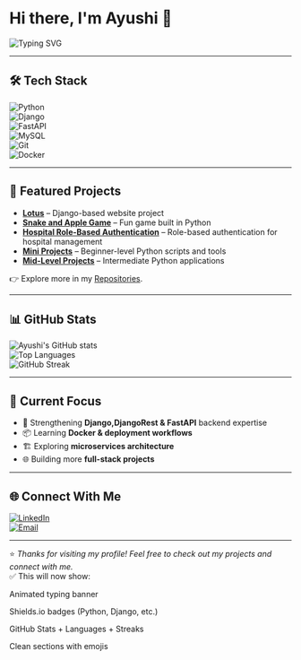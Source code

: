 # Hi there, I'm Ayushi 👋  

![Typing SVG](https://readme-typing-svg.demolab.com?font=Fira+Code&weight=600&size=24&pause=1000&color=F75C7E&width=600&lines=Python+Developer;Backend+Enthusiast;Django+Learner;Lifelong+Learner+🚀)

---

## 🛠️ Tech Stack  

![Python](https://img.shields.io/badge/Python-3776AB?style=for-the-badge&logo=python&logoColor=white)  
![Django](https://img.shields.io/badge/Django-092E20?style=for-the-badge&logo=django&logoColor=white)  
![FastAPI](https://img.shields.io/badge/FastAPI-009688?style=for-the-badge&logo=fastapi&logoColor=white)  
![MySQL](https://img.shields.io/badge/MySQL-005C84?style=for-the-badge&logo=mysql&logoColor=white)   
![Git](https://img.shields.io/badge/Git-F05032?style=for-the-badge&logo=git&logoColor=white)  
![Docker](https://img.shields.io/badge/Docker-2496ED?style=for-the-badge&logo=docker&logoColor=white)  

---

## 📂 Featured Projects  

- **[Lotus](https://github.com/AYUSHIPATEL123/lotus)** – Django-based website project  
- **[Snake and Apple Game](https://github.com/AYUSHIPATEL123/Snake-and-Apple-Game)** – Fun game built in Python  
- **[Hospital Role-Based Authentication](https://github.com/AYUSHIPATEL123/hospital-rolebased-authentication)** – Role-based authentication for hospital management  
- **[Mini Projects](https://github.com/AYUSHIPATEL123/mini-projects-python)** – Beginner-level Python scripts and tools  
- **[Mid-Level Projects](https://github.com/AYUSHIPATEL123/mid-level-projects-python)** – Intermediate Python applications  

👉 Explore more in my [Repositories](https://github.com/AYUSHIPATEL123?tab=repositories).

---

## 📊 GitHub Stats  

![Ayushi's GitHub stats](https://github-readme-stats.vercel.app/api?username=AYUSHIPATEL123&show_icons=true&theme=radical)  
![Top Languages](https://github-readme-stats.vercel.app/api/top-langs/?username=AYUSHIPATEL123&layout=compact&theme=radical)  
![GitHub Streak](https://streak-stats.demolab.com?user=AYUSHIPATEL123&theme=radical&hide_border=false)  

---

## 🎯 Current Focus  

- 🚀 Strengthening **Django,DjangoRest & FastAPI** backend expertise  
- 📦 Learning **Docker & deployment workflows**  
- 🏗️ Exploring **microservices architecture**  
- 🌐 Building more **full-stack projects**  

---

## 🌐 Connect With Me  


[![LinkedIn](https://img.shields.io/badge/LinkedIn-0A66C2?style=for-the-badge&logo=linkedin&logoColor=white)](www.linkedin.com/in/ayushipatel123)  
[![Email](https://img.shields.io/badge/Email-D14836?style=for-the-badge&logo=gmail&logoColor=white)](ayushi.devloper.work@gmail.com)   


---

⭐️ *Thanks for visiting my profile! Feel free to check out my projects and connect with me.*  
✅ This will now show:

Animated typing banner

Shields.io badges (Python, Django, etc.)

GitHub Stats + Languages + Streaks

Clean sections with emojis



